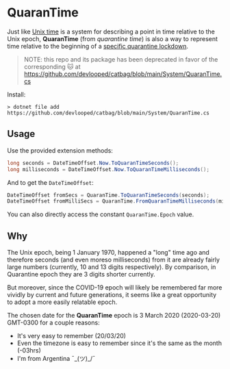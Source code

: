 # QuaranTime

Just like [Unix time](https://en.wikipedia.org/wiki/Unix_time) is a system for 
describing a point in time relative to the Unix epoch, **QuaranTime** (from 
*quarantine time*) is also a way to represent time relative to the beginning 
of a [specific quarantine lockdown](https://en.wikipedia.org/wiki/COVID-19_pandemic_in_Argentina#Mandatory_lockdown).

> NOTE: this repo and its package has been deprecated in favor of the corresponding 
> :cat: at https://github.com/devlooped/catbag/blob/main/System/QuaranTime.cs

Install:

```
> dotnet file add https://github.com/devlooped/catbag/blob/main/System/QuaranTime.cs
```

## Usage

Use the provided extension methods:

```csharp
long seconds = DateTimeOffset.Now.ToQuaranTimeSeconds();
long milliseconds = DateTimeOffset.Now.ToQuaranTimeMilliseconds();
```

And to get the `DateTimeOffset`:

```csharp
DateTimeOffset fromSecs = QuaranTime.ToQuaranTimeSeconds(seconds);
DateTimeOffset fromMilliSecs = QuaranTime.FromQuaranTimeMilliseconds(milliseconds);
```

You can also directly access the constant `QuaranTime.Epoch` value.


## Why 

The Unix epoch, being 1 January 1970, happened a "long" time ago and therefore 
seconds (and even moreso milliseconds) from it are already fairly large numbers 
(currently, 10 and 13 digits respectively). By comparison, in Quarantine epoch 
they are 3 digits shorter currently. 

But moreover, since the COVID-19 epoch will likely be remembered far more vividly 
by current and future generations, it seems like a great opportunity to adopt a 
more easily relatable epoch.

The chosen date for the **QuaranTime** epoch is 3 March 2020 (2020-03-20) GMT-0300 
for a couple reasons: 
* It's very easy to remember (20/03/20) 
* Even the timezone is easy to remember since it's the same as the month (-03hrs)
* I'm from Argentina ¯\_(ツ)_/¯
